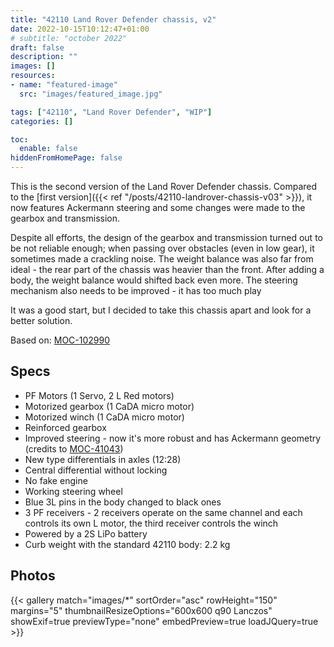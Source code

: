 ```yaml
---
title: "42110 Land Rover Defender chassis, v2"
date: 2022-10-15T10:12:47+01:00
# subtitle: "october 2022"
draft: false
description: ""
images: []
resources:
- name: "featured-image"
  src: "images/featured_image.jpg"

tags: ["42110", "Land Rover Defender", "WIP"]
categories: []

toc:
  enable: false
hiddenFromHomePage: false
---
```


This is the second version of the Land Rover Defender chassis. Compared to the [first version]({{< ref "/posts/42110-landrover-chassis-v03" >}}), it now features Ackermann steering and some changes were made to the gearbox and transmission.

Despite all efforts, the design of the gearbox and transmission turned out to be not reliable enough; when passing over obstacles (even in low gear), it sometimes made a crackling noise. The weight balance was also far from ideal - the rear part of the chassis was heavier than the front. After adding a body, the weight balance would shifted back even more. The steering mechanism also needs to be improved - it has too much play

It was a good start, but I decided to take this chassis apart and look for a better solution.

<!--more-->

Based on: [MOC-102990](https://rebrickable.com/mocs/MOC-102990/gamayun/motorised-defender-v3/)
## Specs
* PF Motors (1 Servo, 2 L Red motors)
* Motorized gearbox (1 CaDA micro motor)
* Motorized winch (1 CaDA micro motor)
* Reinforced gearbox
* Improved steering - now it's more robust and has Ackermann geometry (credits to [MOC-41043](https://rebrickable.com/mocs/MOC-41043/jmarshall/42110-landrover-defender-ackermann-steering-modification))
* New type differentials in axles (12:28)
* Central differential without locking
* No fake engine
* Working steering wheel
* Blue 3L pins in the body changed to black ones
* 3 PF receivers - 2 receivers operate on the same channel and each controls its own L motor, the third receiver controls the winch
* Powered by a 2S LiPo battery
* Curb weight with the standard 42110 body: 2.2 kg

## Photos

{{< gallery match="images/*" sortOrder="asc" rowHeight="150" margins="5" thumbnailResizeOptions="600x600 q90 Lanczos" showExif=true previewType="none" embedPreview=true loadJQuery=true >}}
